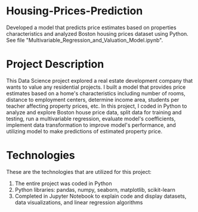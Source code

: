 # Housing-Prices-Prediction
Developed a model that predicts price estimates based on properties characteristics and analyzed Boston housing prices dataset using Python. See file "Multivariable_Regression_and_Valuation_Model.ipynb".

# Project Description
This Data Science project explored a real estate development company that wants to value any residential projects. I built a model that provides price estimates based on a home's characteristics including number of rooms, distance to employment centers, determine income area, students per teacher affecting property prices, etc. In this project, I coded in Python to analyze and explore Boston house price data, split data for training and testing, run a multivariable regression, evaluate model's coefficients, implement data transformation to improve model's performance, and utilizing model to make predictions of estimated property price. 

# Technologies
These are the technologies that are utilized for this project:
  1. The entire project was coded in Python
  2. Python libraries: pandas, numpy, seaborn, matplotlib, scikit-learn
  3. Completed in Jupyter Notebook to explain code and display datasets, data visualizations, and linear regression algorithms
